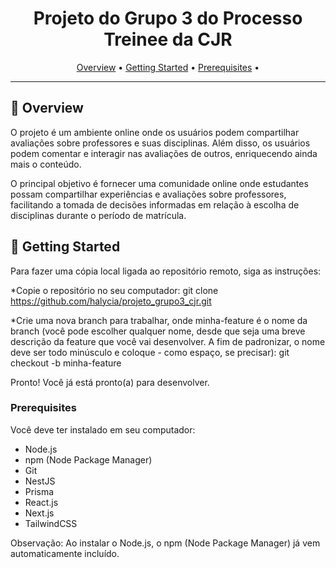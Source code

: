 <div align="center">
    
  # Projeto do Grupo 3 do Processo Treinee da CJR
  
  [Overview](#🎯-overview) •
  [Getting Started](#🚀-getting-started) •
  [Prerequisites](#-prerequisites) •
  
  </div>
  
  ---

  ## 🎯 Overview

  O projeto é um ambiente online onde os usuários podem compartilhar avaliações sobre professores e suas disciplinas. Além disso, os usuários podem comentar e interagir nas avaliações de outros, enriquecendo ainda mais o conteúdo.

  O principal objetivo é fornecer uma comunidade online onde estudantes possam compartilhar experiências e avaliações sobre professores, facilitando a tomada de decisões informadas em relação à escolha de disciplinas durante o período de matrícula.
  

  ## 🚀 Getting Started
  
  Para fazer uma cópia local ligada ao repositório remoto, siga as instruções:

  *Copie o repositório no seu computador:
  git clone https://github.com/halycia/projeto_grupo3_cjr.git
  
  *Crie uma nova branch para trabalhar, onde minha-feature é o nome da branch (você pode escolher qualquer nome, desde que seja uma breve descrição da feature que você vai desenvolver. A fim de padronizar, o nome deve ser todo minúsculo e coloque - como espaço, se precisar):
  git checkout -b minha-feature

  Pronto! Você já está pronto(a) para desenvolver.

  
  ### Prerequisites
  
  Você deve ter instalado em seu computador:
  
  - Node.js
  - npm (Node Package Manager)
  - Git
  - NestJS
  - Prisma
  - React.js
  - Next.js
  - TailwindCSS

  Observação: Ao instalar o Node.js, o npm (Node Package Manager) já vem automaticamente incluído.